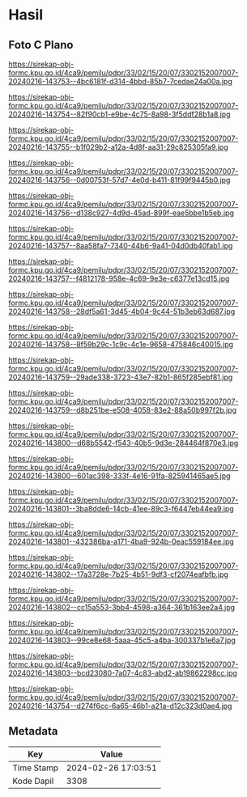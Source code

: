 # Hasil

## Foto C Plano

https://sirekap-obj-formc.kpu.go.id/4ca9/pemilu/pdpr/33/02/15/20/07/3302152007007-20240216-143753--4bc6181f-d314-4bbd-85b7-7cedae24a00a.jpg

https://sirekap-obj-formc.kpu.go.id/4ca9/pemilu/pdpr/33/02/15/20/07/3302152007007-20240216-143754--82f90cb1-e9be-4c75-8a98-3f5ddf28b1a8.jpg

https://sirekap-obj-formc.kpu.go.id/4ca9/pemilu/pdpr/33/02/15/20/07/3302152007007-20240216-143755--b1f029b2-a12a-4d8f-aa31-29c825305fa9.jpg

https://sirekap-obj-formc.kpu.go.id/4ca9/pemilu/pdpr/33/02/15/20/07/3302152007007-20240216-143756--0d00753f-57d7-4e0d-b411-81f99f9445b0.jpg

https://sirekap-obj-formc.kpu.go.id/4ca9/pemilu/pdpr/33/02/15/20/07/3302152007007-20240216-143756--d138c927-4d9d-45ad-899f-eae5bbe1b5eb.jpg

https://sirekap-obj-formc.kpu.go.id/4ca9/pemilu/pdpr/33/02/15/20/07/3302152007007-20240216-143757--8aa58fa7-7340-44b6-9a41-04d0db40fab1.jpg

https://sirekap-obj-formc.kpu.go.id/4ca9/pemilu/pdpr/33/02/15/20/07/3302152007007-20240216-143757--f4812178-958e-4c69-9e3e-c6377e13cd15.jpg

https://sirekap-obj-formc.kpu.go.id/4ca9/pemilu/pdpr/33/02/15/20/07/3302152007007-20240216-143758--28df5a61-3d45-4b04-9c44-51b3eb63d687.jpg

https://sirekap-obj-formc.kpu.go.id/4ca9/pemilu/pdpr/33/02/15/20/07/3302152007007-20240216-143758--8f59b29c-1c9c-4c1e-9658-475846c40015.jpg

https://sirekap-obj-formc.kpu.go.id/4ca9/pemilu/pdpr/33/02/15/20/07/3302152007007-20240216-143759--29ade338-3723-43e7-82b1-865f285ebf81.jpg

https://sirekap-obj-formc.kpu.go.id/4ca9/pemilu/pdpr/33/02/15/20/07/3302152007007-20240216-143759--d8b251be-e508-4058-83e2-88a50b997f2b.jpg

https://sirekap-obj-formc.kpu.go.id/4ca9/pemilu/pdpr/33/02/15/20/07/3302152007007-20240216-143800--d68b5542-f543-40b5-9d3e-284464f870e3.jpg

https://sirekap-obj-formc.kpu.go.id/4ca9/pemilu/pdpr/33/02/15/20/07/3302152007007-20240216-143800--601ac398-333f-4e16-91fa-825941465ae5.jpg

https://sirekap-obj-formc.kpu.go.id/4ca9/pemilu/pdpr/33/02/15/20/07/3302152007007-20240216-143801--3ba8dde6-14cb-41ee-89c3-f6447eb44ea9.jpg

https://sirekap-obj-formc.kpu.go.id/4ca9/pemilu/pdpr/33/02/15/20/07/3302152007007-20240216-143801--432386ba-a171-4ba9-924b-0eac559184ee.jpg

https://sirekap-obj-formc.kpu.go.id/4ca9/pemilu/pdpr/33/02/15/20/07/3302152007007-20240216-143802--17a3728e-7b25-4b51-9df3-cf2074eafbfb.jpg

https://sirekap-obj-formc.kpu.go.id/4ca9/pemilu/pdpr/33/02/15/20/07/3302152007007-20240216-143802--cc15a553-3bb4-4598-a364-361b163ee2a4.jpg

https://sirekap-obj-formc.kpu.go.id/4ca9/pemilu/pdpr/33/02/15/20/07/3302152007007-20240216-143803--99ce8e68-5aaa-45c5-a4ba-300337b1e6a7.jpg

https://sirekap-obj-formc.kpu.go.id/4ca9/pemilu/pdpr/33/02/15/20/07/3302152007007-20240216-143803--bcd23080-7a07-4c83-abd2-ab19862298cc.jpg

https://sirekap-obj-formc.kpu.go.id/4ca9/pemilu/pdpr/33/02/15/20/07/3302152007007-20240216-143754--d274f6cc-6a65-46b1-a21a-d12c323d0ae4.jpg


## Metadata

| Key        | Value               |
| ---------- | ------------------- |
| Time Stamp | 2024-02-26 17:03:51 |
| Kode Dapil | 3308                |



